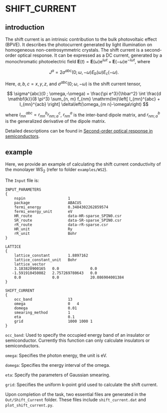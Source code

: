 # SHIFT_CURRENT

## introduction

The shift current is an intrinsic contribution to the bulk photovoltaic effect (BPVE). It describes the photocurrent generated by light illumination on homogeneous non-centrosymmetric crystals. The shift current is a second-order optical response. It can be expressed as a DC current, generated by a monochromatic photoelectric field $\mathbf{E}(t) = \mathbf{E}(\omega)\mathrm{e}^{i\omega t} + \mathbf{E}(-\omega)\mathrm{e}^{-i\omega t}$, where

$$
J^{a} = 2 \sigma^{abc}(0; \omega, -\omega) E_{b}(\omega) E_{c}(-\omega).
$$

Here, $a, b, c = x, y, z$, and $\sigma^{abc}(0; \omega, -\omega)$ is the shift current tensor,

$$
\sigma^{abc}(0 ; \omega,-\omega) =	\frac{\pi e^3}{\hbar^2} \int \frac{d \mathbf{k}}{8 \pi^3} \sum_{n, m} f_{nm} \mathrm{Im}\left[ I_{mn}^{abc} + I_{mn}^{acb} \right] \delta\left(\omega_{m n}-\omega\right)
$$

where $I_{mn}^{abc} = r_{mn}^{b} r_{nm;a}^{c}$, $r_{nm}^a$ is the inter-band dipole matrix, and $r_{nm; a}^b$ is the generalized derivative of the dipole matrix.

Detailed descriptions can be found in [Second-order optical response in semiconductors](https://journals.aps.org/prb/abstract/10.1103/PhysRevB.61.5337).

## example

Here, we provide an example of calculating the shift current conductivity of the monolayer WS$_2$ (refer to folder `examples/WS2`). 

The `Input` file is:

```
INPUT_PARAMETERS
{
    nspin                   1
    package                 ABACUS
    fermi_energy            0.3484302262859574
    fermi_energy_unit       eV
    HR_route                data-HR-sparse_SPIN0.csr
    SR_route                data-SR-sparse_SPIN0.csr
    rR_route                data-rR-sparse.csr
    HR_unit                 Ry
    rR_unit                 Bohr
}

LATTICE
{
    lattice_constant        1.8897162
    lattice_constant_unit   Bohr
    lattice_vector
    3.183820900165   0.0              0.0            
   -1.591910450082   2.757269780643   0.0            
    0.0              0.0              20.086904001384
}

SHIFT_CURRENT
{
    occ_band                13
    omega                   0   4
    domega                  0.01
    smearing_method         1
    eta                     0.1
    grid                    1000 1000 1
}
```

`occ_band`: Used to specify the occupied energy band of an insulator or semiconductor. Currently this function can only calculate insulators or semiconductors.

`omega`: Specifies the photon energy, the unit is eV.

`domega`: Specifies the energy interval of the omega.

`eta`: Specify the parameters of Gaussian smearing.

`grid`: Specifies the uniform k-point grid used to calculate the shift current.

Upon completion of the task, two essential files are generated in the `Out/Shift_Current` folder. These files include `shift_current.dat` and `plot_shift_current.py`.
